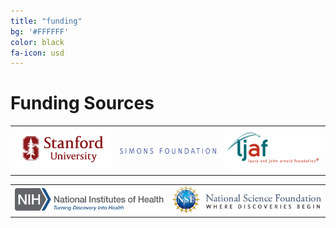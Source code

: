 ```yaml
---
title: "funding"
bg: '#FFFFFF'
color: black
fa-icon: usd
---
```


# Funding Sources

<table text-align="center">
	<tr>
		<td ><a href="http://stanford.edu" target="_blank"><img class="bodyimage" src="img/funding/stanford.png" width="300"></a></td>
		<td ><a href="http://simonsfoundation.org" target="_blank"><img class="bodyimage" src="img/funding/simons.png" width="300"></a></td>
		<td ><a href="http://arnoldfoundation.org" target="_blank"><img class="bodyimage" src="img/funding/arnold.png" width="300"></a></td>
	</tr>

</table>
<table text-align="center">
	<tr>
		<td ><a href="http://nih.gov" target="_blank"><img class="bodyimage" src="img/funding/nih.png" width="300"></a></td>
		<td ><a href="http://nsf.gov" target="_blank"><img class="bodyimage" src="img/funding/nsf.png" width="300"></a></td>
	</tr>
</table>
